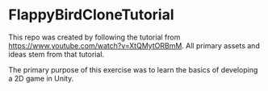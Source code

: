 # FlappyBirdCloneTutorial
This repo was created by following the tutorial from https://www.youtube.com/watch?v=XtQMytORBmM. All primary assets and ideas stem from that tutorial.

The primary purpose of this exercise was to learn the basics of developing a 2D game in Unity.
